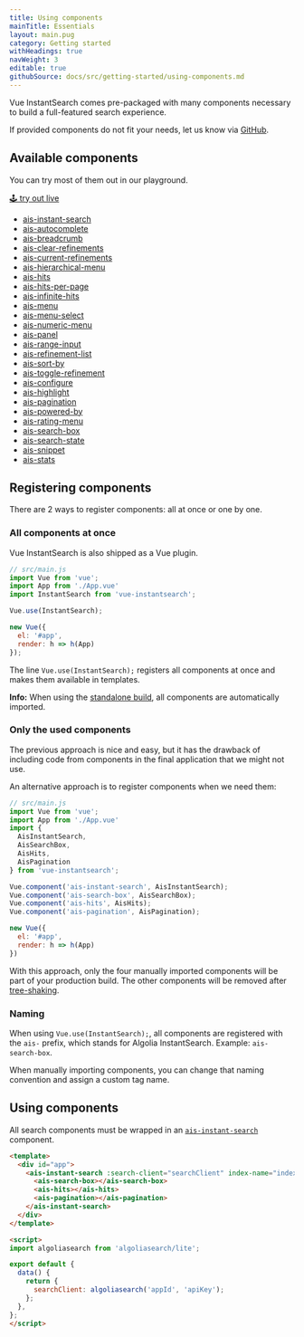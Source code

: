 ```yaml
---
title: Using components
mainTitle: Essentials
layout: main.pug
category: Getting started
withHeadings: true
navWeight: 3
editable: true
githubSource: docs/src/getting-started/using-components.md
---
```


Vue InstantSearch comes pre-packaged with many components necessary to build a full-featured search experience.

If provided components do not fit your needs, let us know via [GitHub](https://github.com/algolia/vue-instantsearch/issues).

## Available components

You can try most of them out in our playground.

<a class="btn btn-static-theme" href="stories/">🕹 try out live</a>

* [ais-instant-search](components/InstantSearch.html)
* [ais-autocomplete](components/Autocomplete.html)
* [ais-breadcrumb](components/Breadcrumb.html)
* [ais-clear-refinements](components/ClearRefinements.html)
* [ais-current-refinements](components/CurrentRefinements.html)
* [ais-hierarchical-menu](components/HierarchicalMenu.html)
* [ais-hits](components/Hits.html)
* [ais-hits-per-page](components/HitsPerPage.html)
* [ais-infinite-hits](components/InfiniteHits.html)
* [ais-menu](components/Menu.html)
* [ais-menu-select](components/MenuSelect.html)
* [ais-numeric-menu](components/NumericMenu.html)
* [ais-panel](components/Panel.html)
* [ais-range-input](components/RangeInput.html)
* [ais-refinement-list](components/RefinementList.html)
* [ais-sort-by](components/SortBy.html)
* [ais-toggle-refinement](components/ToggleRefinement.html)
* [ais-configure](components/Configure.html)
* [ais-highlight](components/Highlight.html)
* [ais-pagination](components/Pagination.html)
* [ais-powered-by](components/PoweredBy.html)
* [ais-rating-menu](components/RatingMenu.html)
* [ais-search-box](components/SearchBox.html)
* [ais-search-state](components/SearchState.html)
* [ais-snippet](components/Snippet.html)
* [ais-stats](components/Stats.html)

## Registering components

There are 2 ways to register components: all at once or one by one.

### All components at once

Vue InstantSearch is also shipped as a Vue plugin.

```javascript
// src/main.js
import Vue from 'vue';
import App from './App.vue'
import InstantSearch from 'vue-instantsearch';

Vue.use(InstantSearch);

new Vue({
  el: '#app',
  render: h => h(App)
});
```

The line `Vue.use(InstantSearch);` registers all components at once and makes them available
in templates.

**Info:** When using the [standalone build](getting-started/installing.html#using-a-tag), all components are automatically imported.

### Only the used components

The previous approach is nice and easy, but it has the drawback of including code from components in the final application that we might not use.

An alternative approach is to register components when we need them:

```javascript
// src/main.js
import Vue from 'vue';
import App from './App.vue'
import {
  AisInstantSearch,
  AisSearchBox,
  AisHits,
  AisPagination
} from 'vue-instantsearch';

Vue.component('ais-instant-search', AisInstantSearch);
Vue.component('ais-search-box', AisSearchBox);
Vue.component('ais-hits', AisHits);
Vue.component('ais-pagination', AisPagination);

new Vue({
  el: '#app',
  render: h => h(App)
})
```

With this approach, only the four manually imported components will be part of your production build. The other components will be removed after [tree-shaking](https://webpack.js.org/guides/tree-shaking/).

### Naming

When using `Vue.use(InstantSearch);`, all components are registered with the `ais-` prefix, which stands for Algolia InstantSearch. Example: `ais-search-box`.

When manually importing components, you can change that naming convention and assign a custom tag name.

## Using components

All search components must be wrapped in an [`ais-instant-search`](components/InstantSearch.html) component.

```html
<template>
  <div id="app">
    <ais-instant-search :search-client="searchClient" index-name="indexName">
      <ais-search-box></ais-search-box>
      <ais-hits></ais-hits>
      <ais-pagination></ais-pagination>
    </ais-instant-search>
  </div>
</template>

<script>
import algoliasearch from 'algoliasearch/lite';

export default {
  data() {
    return {
      searchClient: algoliasearch('appId', 'apiKey');
    };
  },
};
</script>
```
